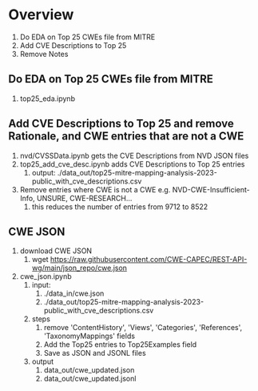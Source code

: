 
# Overview
1. Do EDA on Top 25 CWEs file from MITRE
2. Add CVE Descriptions to Top 25
3. Remove Notes

## Do EDA on Top 25 CWEs file from MITRE

1. top25_eda.ipynb


## Add CVE Descriptions to Top 25 and remove Rationale, and CWE entries that are not a CWE

1. nvd/CVSSData.ipynb gets the CVE Descriptions from NVD JSON files
2. top25_add_cve_desc.ipynb adds CVE Descriptions to Top 25 entries
   1. output: ./data_out/top25-mitre-mapping-analysis-2023-public_with_cve_descriptions.csv
3. Remove entries where CWE is not a CWE e.g. NVD-CWE-Insufficient-Info, UNSURE, CWE-RESEARCH...
   1. this reduces the number of entries from 9712 to 8522


## CWE JSON

1. download CWE JSON
   1. wget https://raw.githubusercontent.com/CWE-CAPEC/REST-API-wg/main/json_repo/cwe.json  
2. cwe_json.ipynb
   1. input: 
      1. ./data_in/cwe.json  
      2. ./data_out/top25-mitre-mapping-analysis-2023-public_with_cve_descriptions.csv
   2. steps
      1. remove 'ContentHistory', 'Views', 'Categories', 'References', 'TaxonomyMappings' fields
      2. Add the Top25 entries to Top25Examples field 
      3. Save as JSON and JSONL files
   3. output
      1. data_out/cwe_updated.json
      2. data_out/cwe_updated.jsonl
